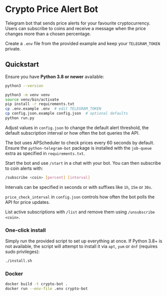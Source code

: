 # Crypto Price Alert Bot

Telegram bot that sends price alerts for your favourite cryptocurrency.
Users can subscribe to coins and receive a message when the price changes more
than a chosen percentage.

Create a `.env` file from the provided example and keep your
`TELEGRAM_TOKEN` private.

## Quickstart

Ensure you have **Python 3.8 or newer** available:

```bash
python3 --version
```

```bash
python3 -m venv venv
source venv/bin/activate
pip install -r requirements.txt
cp .env.example .env  # edit TELEGRAM_TOKEN
cp config.json.example config.json  # optional defaults
python run.py
```

Adjust values in `config.json` to change the default alert threshold, the
default subscription interval or how often the bot queries the API.

The bot uses APScheduler to check prices every 60 seconds by default. Ensure the
`python-telegram-bot` package is installed with the `job-queue` extra as
specified in `requirements.txt`.

Start the bot and use `/start` in a chat with your bot. You can then subscribe
to coin alerts with:

```bash
/subscribe <coin> [percent] [interval]
```

Intervals can be specified in seconds or with suffixes like `1h`, `15m` or `30s`.

`price_check_interval` in `config.json` controls how often the bot polls the
API for price updates.

List active subscriptions with `/list` and remove them using `/unsubscribe <coin>`.

### One-click install

Simply run the provided script to set up everything at once. If Python 3.8+
is not available, the script will attempt to install it via `apt`, `yum` or
`dnf` (requires sudo privileges):

```bash
./install.sh
```

### Docker

```bash
docker build -t crypto-bot .
docker run --env-file .env crypto-bot
```

